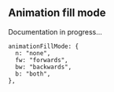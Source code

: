 ## Animation fill mode

Documentation in progress...

```
animationFillMode: {
  n: "none",
  fw: "forwards",
  bw: "backwards",
  b: "both",
},
```